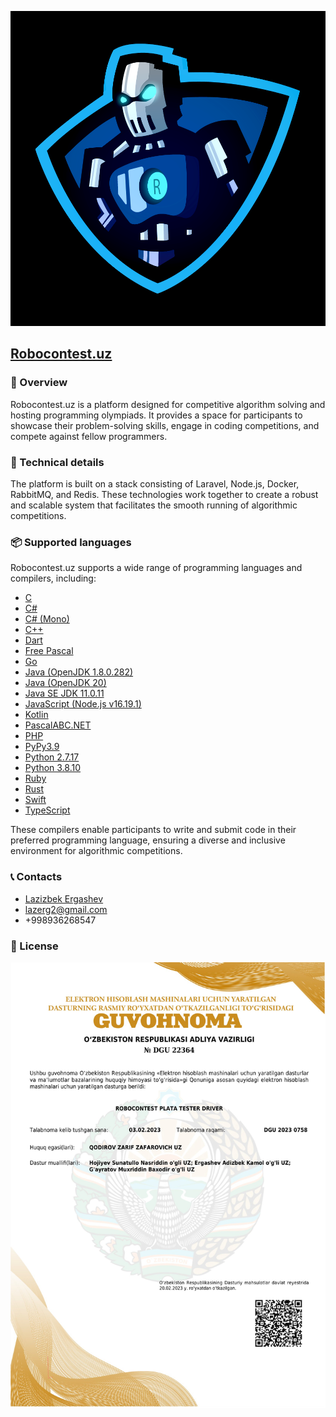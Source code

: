 ![logo](./docs/robocontest.png)

[Robocontest.uz](https://robocontest.uz)
----------------------------------------

### 🧩 Overview

Robocontest.uz is a platform designed for competitive algorithm solving and hosting programming olympiads. It provides a
space for participants to showcase their problem-solving skills, engage in coding competitions, and compete against
fellow programmers.

### 💾 Technical details


The platform is built on a stack consisting of Laravel, Node.js, Docker, RabbitMQ, and Redis. These technologies work
together to create a robust and scalable system that facilitates the smooth running of algorithmic competitions.

### 📦 Supported languages

Robocontest.uz supports a wide range of programming languages and compilers, including:

- [C](https://en.wikipedia.org/wiki/C_(programming_language))
- [C#](https://en.wikipedia.org/wiki/C%23_(programming_language))
- [C# (Mono)](https://en.wikipedia.org/wiki/Mono_(software))
- [C++](https://en.wikipedia.org/wiki/C%2B%2B)
- [Dart](https://en.wikipedia.org/wiki/Dart_(programming_language))
- [Free Pascal](https://en.wikipedia.org/wiki/Free_Pascal)
- [Go](https://en.wikipedia.org/wiki/Go_(programming_language))
- [Java (OpenJDK 1.8.0.282)](https://en.wikipedia.org/wiki/Java_(programming_language))
- [Java (OpenJDK 20)](https://en.wikipedia.org/wiki/Java_(programming_language))
- [Java SE JDK 11.0.11](https://en.wikipedia.org/wiki/Java_SE_JDK_11)
- [JavaScript (Node.js v16.19.1)](https://en.wikipedia.org/wiki/JavaScript)
- [Kotlin](https://en.wikipedia.org/wiki/Kotlin_(programming_language))
- [PascalABC.NET](https://en.wikipedia.org/wiki/PascalABC.NET)
- [PHP](https://en.wikipedia.org/wiki/PHP)
- [PyPy3.9](https://en.wikipedia.org/wiki/PyPy)
- [Python 2.7.17](https://en.wikipedia.org/wiki/Python_(programming_language))
- [Python 3.8.10](https://en.wikipedia.org/wiki/Python_(programming_language))
- [Ruby](https://en.wikipedia.org/wiki/Ruby_(programming_language))
- [Rust](https://en.wikipedia.org/wiki/Rust_(programming_language))
- [Swift](https://en.wikipedia.org/wiki/Swift_(programming_language))
- [TypeScript](https://en.wikipedia.org/wiki/TypeScript)

These compilers enable participants to write and submit code in their preferred programming language, ensuring a diverse
and inclusive environment for algorithmic competitions.

### 📞 Contacts

- [Lazizbek Ergashev](https://t.me/lazizbek_ergashev)
- lazerg2@gmail.com
- +998936268547

### 📝 License
![license](./docs/guvohnoma.jpg)